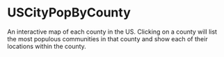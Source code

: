 # USCityPopByCounty
An interactive map of each county in the US. Clicking on a county will list the most populous communities in that county and show each of their locations within the county.
